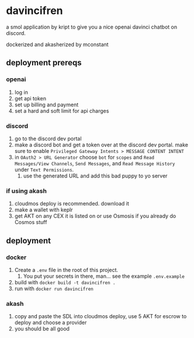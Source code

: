 # davincifren

a smol application by kript to give you a nice openai davinci chatbot on discord.

dockerized and akasherized by mconstant

## deployment prereqs

### openai

1. log in
2. get api token
3. set up billing and payment
4. set a hard and soft limit for api charges

### discord

1. go to the discord dev portal
2. make a discord bot and get a token over at the discord dev portal. make sure to enable `Privileged Gateway Intents > MESSAGE CONTENT INTENT`
3. in `OAuth2 > URL Generator` choose `bot` for `scopes` and `Read Messages/View Channels`, `Send Messages`, and `Read Message History` under `Text Permissions`.
    1. use the generated URL and add this bad puppy to yo server

### if using akash

1. cloudmos deploy is recommended. download it
2. make a wallet with keplr
3. get AKT on any CEX it is listed on or use Osmosis if you already do Cosmos stuff


## deployment

### docker

1. Create a `.env` file in the root of this project.
    1. You put your secrets in there, man... see the example `.env.example`
2. build with `docker build -t davincifren .`
3. run with `docker run davincifren`

### akash

1. copy and paste the SDL into cloudmos deploy, use 5 AKT for escrow to deploy and choose a provider
2. you should be all good